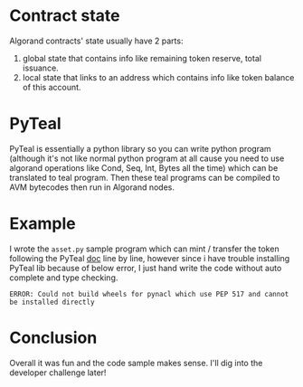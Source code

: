# Contract state
Algorand contracts' state usually have 2 parts:
1. global state that contains info like remaining token reserve, total issuance.
2. local state that links to an address which contains info like token balance of this account.

# PyTeal
PyTeal is essentially a python library so you can write python program (although it's not like normal python program at all cause you need to use algorand operations like Cond, Seq, Int, Bytes all the time) which can be translated to teal program. Then these teal programs can be compiled to AVM bytecodes then run in Algorand nodes.

# Example
I wrote the `asset.py` sample program which can mint / transfer the token following the PyTeal [doc](https://pyteal.readthedocs.io/en/stable/examples.html#asset) line by line, however since i have trouble installing PyTeal lib because of below error, I just hand write the code without auto complete and type checking.
```
ERROR: Could not build wheels for pynacl which use PEP 517 and cannot be installed directly
```

# Conclusion
Overall it was fun and the code sample makes sense. I'll dig into the developer challenge later!

